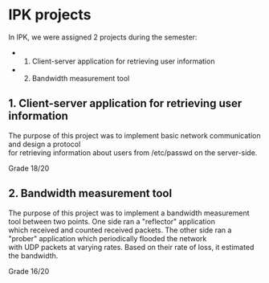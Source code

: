 # IPK projects
In IPK, we were assigned 2 projects during the semester:
  * 1. Client-server application for retrieving user information
  * 2. Bandwidth measurement tool  
  
## 1. Client-server application for retrieving user information
The purpose of this project was to implement basic network communication and design a protocol  
for retrieving information about users from /etc/passwd on the server-side.  
  
Grade 18/20

## 2. Bandwidth measurement tool
The purpose of this project was to implement a bandwidth measurement tool between two points. One side ran a "reflector" application  
which received and counted received packets. The other side ran a "prober" application which periodically flooded the network  
with UDP packets at varying rates. Based on their rate of loss, it estimated the bandwidth.  
  
Grade 16/20
